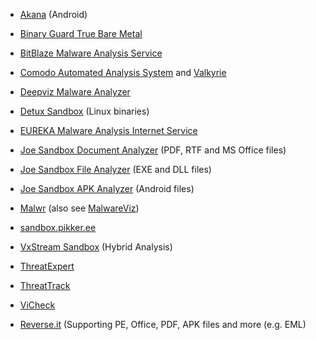 - [Akana](http://akana.mobiseclab.org/) (Android)

- [Binary Guard True Bare Metal](http://www.binaryguard.com/)

- [BitBlaze Malware Analysis Service](https://aerie.cs.berkeley.edu/)

- [Comodo Automated Analysis System](http://camas.comodo.com/) and [Valkyrie](http://valkyrie.comodo.com/)

- [Deepviz Malware Analyzer](https://sandbox.deepviz.com/)

- [Detux Sandbox](http://detux.org/) (Linux binaries)

- [EUREKA Malware Analysis Internet Service](http://eureka.cyber-ta.org/)

- [Joe Sandbox Document Analyzer](http://www.document-analyzer.net/) (PDF, RTF and MS Office files)

- [Joe Sandbox File Analyzer](https://www.file-analyzer.net/) (EXE and DLL files)

- [Joe Sandbox APK Analyzer](https://www.apk-analyzer.net/) (Android files)

- [Malwr](https://malwr.com/submission/) (also see [MalwareViz](https://www.malwareviz.com/))

- [sandbox.pikker.ee](http://sandbox.pikker.ee/)

- [VxStream Sandbox](https://www.hybrid-analysis.com/) (Hybrid Analysis)

- [ThreatExpert](http://www.threatexpert.com/submit.aspx)

- [ThreatTrack](http://www.threattracksecurity.com/resources/sandbox-malware-analysis.aspx)

- [ViCheck](https://www.vicheck.ca/)

- [Reverse.it](https://www.reverse.it/) (Supporting PE, Office, PDF, APK files and more (e.g. EML)

  ​